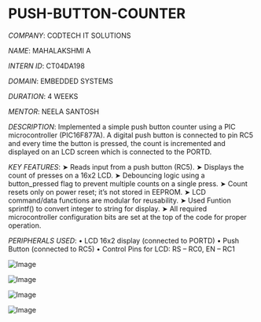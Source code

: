 # PUSH-BUTTON-COUNTER

*COMPANY*: CODTECH IT SOLUTIONS

*NAME*: MAHALAKSHMI A

*INTERN ID*: CT04DA198

*DOMAIN*: EMBEDDED SYSTEMS

*DURATION*: 4 WEEKS

*MENTOR*: NEELA SANTOSH

*DESCRIPTION*:
      Implemented a simple push button counter using a PIC microcontroller (PIC16F877A). A digital push button is connected to pin RC5 and every time the button is pressed, the count is incremented and displayed on an LCD screen which is connected to the PORTD.

*KEY FEATURES*:
     ➤ Reads input from a push button (RC5).
     ➤ Displays the count of presses on a 16x2 LCD.
     ➤ Debouncing logic using a button_pressed flag to prevent multiple counts on a single press.
     ➤ Count resets only on power reset; it’s not stored in EEPROM.
     ➤ LCD command/data functions are modular for reusability.
     ➤ Used Funtion sprintf() to convert integer to string for display.
     ➤ All required microcontroller configuration bits are set at the top of the code for proper operation.

*PERIPHERALS USED*:
     • LCD 16x2 display (connected to PORTD)
     • Push Button (connected to RC5)
     • Control Pins for LCD: RS – RC0, EN – RC1

![Image](https://github.com/user-attachments/assets/d67351ff-dbc2-4fad-b2ec-f99b478d5dd4)

![Image](https://github.com/user-attachments/assets/11ba18ae-bf00-4111-b7cc-3d39983a3efc)

![Image](https://github.com/user-attachments/assets/8f3c28fe-9dbe-4ba8-b886-3b851a4c275f)

![Image](https://github.com/user-attachments/assets/81e04189-216e-4fe3-a2a9-d6c981d7f54d)

